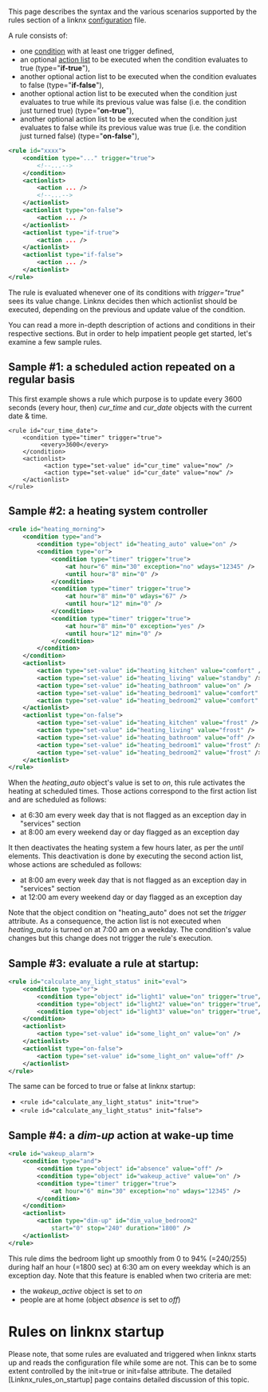 This page describes the syntax and the various scenarios supported by the rules section of a linknx [configuration](Configuration) file.

A rule consists of:
- one [condition](Conditions) with at least one trigger defined,
- an optional [action list](Actions) to be executed when the condition evaluates to true (type="**if-true**"),
- another optional action list to be executed when the condition evaluates to false (type="**if-false**"),
- another optional action list to be executed when the condition just evaluates to true while its previous value was false (i.e. the condition just turned true) (type="**on-true**"),
- another optional action list to be executed when the condition just evaluates to false while its previous value was true (i.e. the condition just turned false) (type="**on-false**"),

```xml
<rule id="xxxx">
	<condition type="..." trigger="true">
		<!--...-->
	</condition>
	<actionlist>
		<action ... />
		<!--...-->
	</actionlist>
	<actionlist type="on-false">
		<action ... />
	</actionlist>
	<actionlist type="if-true">
		<action ... />
	</actionlist>
	<actionlist type="if-false">
		<action ... />
	</actionlist>
</rule>
```

The rule is evaluated whenever one of its conditions with *trigger="true"* sees its value change. Linknx decides then which actionlist should be executed, depending on the previous and update value of the condition.

You can read a more in-depth description of actions and conditions in their respective sections. But in order to help impatient people get started, let's examine a few sample rules.

## Sample #1: a scheduled action repeated on a regular basis

This first example shows a rule which purpose is to update every 3600 seconds (every hour, then) *cur_time* and *cur_date* objects with the current date & time.

```
<rule id="cur_time_date">
    <condition type="timer" trigger="true">
         <every>3600</every>
    </condition>
    <actionlist>
          <action type="set-value" id="cur_time" value="now" />
          <action type="set-value" id="cur_date" value="now" />
    </actionlist>
</rule>
```

## Sample #2: a heating system controller

```xml
<rule id="heating_morning">
	<condition type="and">
		<condition type="object" id="heating_auto" value="on" />
		<condition type="or">
			<condition type="timer" trigger="true">
				<at hour="6" min="30" exception="no" wdays="12345" />
				<until hour="8" min="0" />
			</condition>
			<condition type="timer" trigger="true">
				<at hour="8" min="0" wdays="67" />
				<until hour="12" min="0" />
			</condition>
			<condition type="timer" trigger="true">
				<at hour="8" min="0" exception="yes" />
				<until hour="12" min="0" />
			</condition>
		</condition>
	</condition>
	<actionlist>
		<action type="set-value" id="heating_kitchen" value="comfort" />
		<action type="set-value" id="heating_living" value="standby" />
		<action type="set-value" id="heating_bathroom" value="on" />
		<action type="set-value" id="heating_bedroom1" value="comfort" />
		<action type="set-value" id="heating_bedroom2" value="comfort" />
	</actionlist>
	<actionlist type="on-false">
		<action type="set-value" id="heating_kitchen" value="frost" />
		<action type="set-value" id="heating_living" value="frost" />
		<action type="set-value" id="heating_bathroom" value="off" />
		<action type="set-value" id="heating_bedroom1" value="frost" />
		<action type="set-value" id="heating_bedroom2" value="frost" />
	</actionlist>
</rule>
```

When the *heating_auto* object's value is set to *on*, this rule activates the heating at scheduled times. Those actions correspond to the first action list and are scheduled as follows:
- at 6:30 am every week day that is not flagged as an exception day in "services" section
- at 8:00 am every weekend day or day flagged as an exception day

It then deactivates the heating system a few hours later, as per the *until* elements. This deactivation is done by executing the second action list, whose actions are scheduled as follows:
- at 8:00 am every week day that is not flagged as an exception day in "services" section
- at 12:00 am every weekend day or day flagged as an exception day

Note that the object condition on "heating_auto" does not set the *trigger* attribute. As a consequence, the action list is not executed when *heating_auto* is turned on at 7:00 am on a weekday. The condition's value changes but this change does not trigger the rule's execution.

## Sample #3: evaluate a rule at startup:

```xml
<rule id="calculate_any_light_status" init="eval">
	<condition type="or">
		<condition type="object" id="light1" value="on" trigger="true"/>
		<condition type="object" id="light2" value="on" trigger="true"/>
		<condition type="object" id="light3" value="on" trigger="true"/>
	</condition>
	<actionlist>
		<action type="set-value" id="some_light_on" value="on" />
	</actionlist>
	<actionlist type="on-false">
		<action type="set-value" id="some_light_on" value="off" />
	</actionlist>
</rule>
```

The same can be forced to true or false at linknx startup:
- `<rule id="calculate_any_light_status" init="true">`
- `<rule id="calculate_any_light_status" init="false">`

## Sample #4: a *dim-up* action at wake-up time

```xml
<rule id="wakeup_alarm">
	<condition type="and">
		<condition type="object" id="absence" value="off" />
		<condition type="object" id="wakeup_active" value="on" />
		<condition type="timer" trigger="true">
			<at hour="6" min="30" exception="no" wdays="12345" />
		</condition>
	</condition>
	<actionlist>
		<action type="dim-up" id="dim_value_bedroom2"
			start="0" stop="240" duration="1800" />
	</actionlist>
</rule>
```

This rule dims the bedroom light up smoothly from 0 to 94% (=240/255) during half an hour (=1800 sec) at 6:30 am on every weekday which is an exception day. Note that this feature is enabled when two criteria are met:
- the *wakeup_active* object is set to *on*
- people are at home (object *absence* is set to *off*)

# Rules on linknx startup

Please note, that some rules are evaluated and triggered when linknx starts up and reads the configuration file while some are not. This can be to some extent controlled by the init=true or init=false attribute. The detailed [Linknx_rules_on_startup] page contains detailed discussion of this topic. 